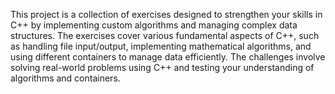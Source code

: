 This project is a collection of exercises designed to strengthen your skills in C++ by implementing custom algorithms and managing complex data structures. The exercises cover various fundamental aspects of C++, such as handling file input/output, implementing mathematical algorithms, and using different containers to manage data efficiently. The challenges involve solving real-world problems using C++ and testing your understanding of algorithms and containers.

